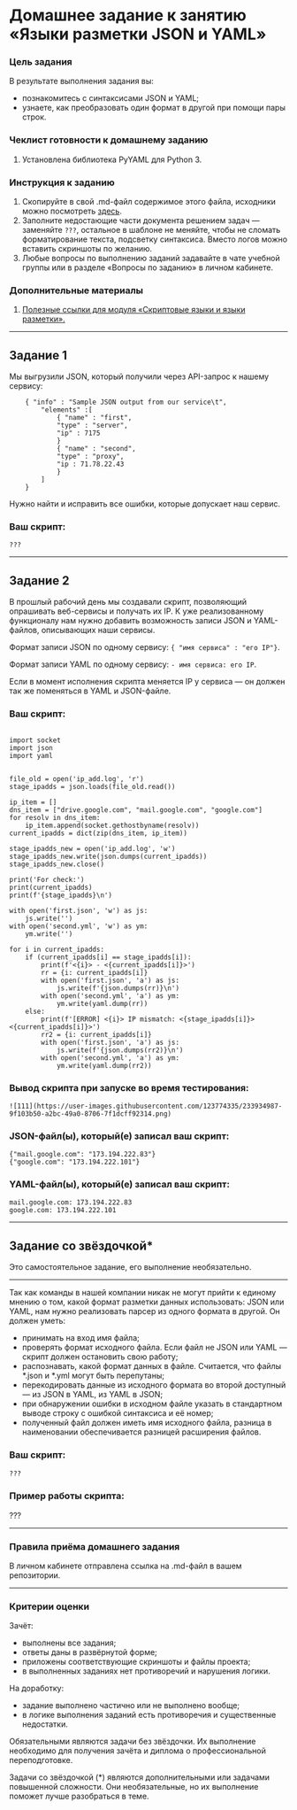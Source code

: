 # Домашнее задание к занятию «Языки разметки JSON и YAML»

### Цель задания

В результате выполнения задания вы:

* познакомитесь с синтаксисами JSON и YAML;
* узнаете, как преобразовать один формат в другой при помощи пары строк.

### Чеклист готовности к домашнему заданию

1. Установлена библиотека PyYAML для Python 3.

### Инструкция к заданию 

1. Скопируйте в свой .md-файл содержимое этого файла, исходники можно посмотреть [здесь](https://raw.githubusercontent.com/netology-code/sysadm-homeworks/devsys10/04-script-03-yaml/README.md).
3. Заполните недостающие части документа решением задач — заменяйте `???`, остальное в шаблоне не меняйте, чтобы не сломать форматирование текста, подсветку синтаксиса. Вместо логов можно вставить скриншоты по желанию.
4. Любые вопросы по выполнению заданий задавайте в чате учебной группы или в разделе «Вопросы по заданию» в личном кабинете.

### Дополнительные материалы

1. [Полезные ссылки для модуля «Скриптовые языки и языки разметки».](https://github.com/netology-code/sysadm-homeworks/tree/devsys10/04-script-03-yaml/additional-info)

------

## Задание 1

Мы выгрузили JSON, который получили через API-запрос к нашему сервису:

```
    { "info" : "Sample JSON output from our service\t",
        "elements" :[
            { "name" : "first",
            "type" : "server",
            "ip" : 7175 
            }
            { "name" : "second",
            "type" : "proxy",
            "ip : 71.78.22.43
            }
        ]
    }
```
  Нужно найти и исправить все ошибки, которые допускает наш сервис.

### Ваш скрипт:

```
???
```

---

## Задание 2

В прошлый рабочий день мы создавали скрипт, позволяющий опрашивать веб-сервисы и получать их IP. К уже реализованному функционалу нам нужно добавить возможность записи JSON и YAML-файлов, описывающих наши сервисы. 

Формат записи JSON по одному сервису: `{ "имя сервиса" : "его IP"}`. 

Формат записи YAML по одному сервису: `- имя сервиса: его IP`. 

Если в момент исполнения скрипта меняется IP у сервиса — он должен так же поменяться в YAML и JSON-файле.

### Ваш скрипт:

```#!/usr/bin/env python3

import socket
import json
import yaml


file_old = open('ip_add.log', 'r')
stage_ipadds = json.loads(file_old.read())

ip_item = []
dns_item = ["drive.google.com", "mail.google.com", "google.com"]
for resolv in dns_item:
    ip_item.append(socket.gethostbyname(resolv))
current_ipadds = dict(zip(dns_item, ip_item))

stage_ipadds_new = open('ip_add.log', 'w')
stage_ipadds_new.write(json.dumps(current_ipadds))
stage_ipadds_new.close()

print('For check:')
print(current_ipadds)
print(f'{stage_ipadds}\n')

with open('first.json', 'w') as js:
    js.write('')
with open('second.yml', 'w') as ym:
    ym.write('')

for i in current_ipadds:
    if (current_ipadds[i] == stage_ipadds[i]):
        print(f'<{i}> - <{current_ipadds[i]}>')
        rr = {i: current_ipadds[i]}
        with open('first.json', 'a') as js:
            js.write(f'{json.dumps(rr)}\n')
        with open('second.yml', 'a') as ym:
            ym.write(yaml.dump(rr))
    else:
        print(f'[ERROR] <{i}> IP mismatch: <{stage_ipadds[i]}> <{current_ipadds[i]}>')
        rr2 = {i: current_ipadds[i]}
        with open('first.json', 'a') as js:
            js.write(f'{json.dumps(rr2)}\n')
        with open('second.yml', 'a') as ym:
            ym.write(yaml.dump(rr2))
```

### Вывод скрипта при запуске во время тестирования:

```
![111](https://user-images.githubusercontent.com/123774335/233934987-9f103b50-a2bc-49a0-8706-7f1dcff92314.png)

```

### JSON-файл(ы), который(е) записал ваш скрипт:

```{"drive.google.com": "142.251.1.194"}
{"mail.google.com": "173.194.222.83"}
{"google.com": "173.194.222.101"}
```

### YAML-файл(ы), который(е) записал ваш скрипт:

```drive.google.com: 142.251.1.194
mail.google.com: 173.194.222.83
google.com: 173.194.222.101
```

---

## Задание со звёздочкой* 

Это самостоятельное задание, его выполнение необязательно.
____

Так как команды в нашей компании никак не могут прийти к единому мнению о том, какой формат разметки данных использовать: JSON или YAML, нам нужно реализовать парсер из одного формата в другой. Он должен уметь:

   * принимать на вход имя файла;
   * проверять формат исходного файла. Если файл не JSON или YAML — скрипт должен остановить свою работу;
   * распознавать, какой формат данных в файле. Считается, что файлы *.json и *.yml могут быть перепутаны;
   * перекодировать данные из исходного формата во второй доступный —  из JSON в YAML, из YAML в JSON;
   * при обнаружении ошибки в исходном файле указать в стандартном выводе строку с ошибкой синтаксиса и её номер;
   * полученный файл должен иметь имя исходного файла, разница в наименовании обеспечивается разницей расширения файлов.

### Ваш скрипт:

```python
???
```

### Пример работы скрипта:

???

----

### Правила приёма домашнего задания

В личном кабинете отправлена ссылка на .md-файл в вашем репозитории.

-----

### Критерии оценки

Зачёт:

* выполнены все задания;
* ответы даны в развёрнутой форме;
* приложены соответствующие скриншоты и файлы проекта;
* в выполненных заданиях нет противоречий и нарушения логики.

На доработку:

* задание выполнено частично или не выполнено вообще;
* в логике выполнения заданий есть противоречия и существенные недостатки.  
 
Обязательными являются задачи без звёздочки. Их выполнение необходимо для получения зачёта и диплома о профессиональной переподготовке.

Задачи со звёздочкой (*) являются дополнительными или задачами повышенной сложности. Они необязательные, но их выполнение поможет лучше разобраться в теме.
